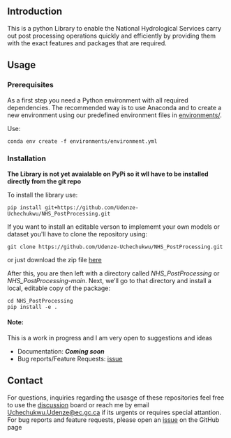 ## Introduction

This is a python Library to enable the National Hydrological Services carry out post processing operations quickly and efficiently by providing them with the exact features and packages that are required.


## Usage

### Prerequisites

As a first step you need a Python environment with all required dependencies. The recommended way is to use Anaconda and to create a new environment using our predefined environment files in [environments/](https://github.com/Udenze-Uchechukwu/NHS_PostProcessing/tree/main/environments).

Use: 
```
conda env create -f environments/environment.yml
```

### Installation

**The Library is not yet avaialable on PyPi so it wll have to be installed directly from the git repo**

To install the library use:
```
pip install git+https://github.com/Udenze-Uchechukwu/NHS_PostProcessing.git
```

If you want to install an editable verson to implememt your own models or dataset you'll have to clone the repository  using:
```
git clone https://github.com/Udenze-Uchechukwu/NHS_PostProcessing.git
```

or just download the zip file [here](https://github.com/Udenze-Uchechukwu/NHS_PostProcessing/archive/refs/heads/main.zip)

After this, you are then left with a directory called *NHS_PostProcessing* or *NHS_PostProcessing-main*.  Next, we’ll go to that directory and install a local, editable copy of the package:
```
cd NHS_PostProcessing
pip install -e .
```

#### Note:

This is a work in progress and I am very open to suggestions and ideas
- Documentation: **_Coming soon_**
- Bug reports/Feature Requests: [issue](https://github.com/Udenze-Uchechukwu/NHS_PostProcessing/issues)

## Contact

For questions, inquiries regarding the usasge of these repositories feel free to use the [discussion](https://github.com/Udenze-Uchechukwu/NHS_PostProcessing/discussions) board or reach me by email Uchechukwu.Udenze@ec.gc.ca if its urgents or requires special attantion. For bug reports and feature requests, please open an [issue](https://github.com/Udenze-Uchechukwu/NHS_PostProcessing/issues) on the GitHub page